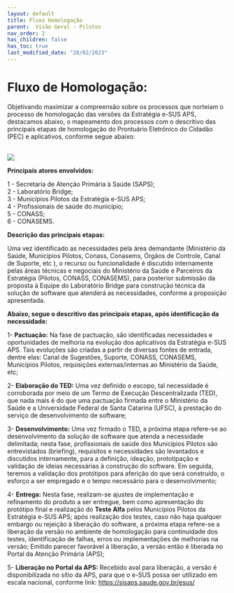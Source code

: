 ```yaml
---
layout: default
title: Fluxo Homologação
parent:  Visão Geral - Pilotos
nav_order: 2
has_children: false
has_toc: true
last_modified_date: "28/02/2023"
---
```


<link rel="stylesheet" type="text/css" href="../estilos.css">

<h1> Fluxo de Homologação: </h1>


Objetivando maximizar a compreensão sobre os processos que norteiam o processo de homologação das versões da Estratégia e-SUS APS, destacamos abaixo, o mapeamento dos processos com o descritivo das principais etapas de homologação do Prontuário Eletrônico do Cidadão (PEC) e aplicativos, conforme segue abaixo:
<br>
<br>

![](./media/01.png)

**Principais atores envolvidos:**

1 - Secretaria de Atenção Primária à Saúde (SAPS); <br>
2 - Laboratório Bridge;<br>
3 - Municípios Pilotos da Estratégia e-SUS APS;<br>
4 - Profissionais de saúde do município;<br>
5 - CONASS;<br>
6 - CONASEMS.<br>

**Descrição das principais etapas:**

Uma vez identificado as necessidades pela área demandante (Ministério da Saúde, Municípios Pilotos, Conass, Conasems, Órgãos de Controle, Canal de Suporte, etc ), o recurso ou funcionalidade é discutido internamente pelas áreas técnicas e negociais do Ministério da Saúde e Parceiros da Estratégia (Pilotos, CONASS, CONASEMS), para posterior submissão da proposta à Equipe do Laboratório Bridge para construção técnica da solução de software que atenderá as necessidades, conforme a proposição apresentada.

<b>Abaixo, segue o descritivo das principais etapas, após identificação da necessidade:</b>

1- **Pactuação:** Na fase de pactuação, são identificadas necessidades e oportunidades de melhoria na evolução dos aplicativos da Estratégia e-SUS APS. Tais evoluções são criadas a partir de diversas fontes de entrada, dentre elas: Canal de Sugestões, Suporte, CONASS, CONASEMS, Municípios Pilotos, requisições externas/internas ao Ministério da Saúde, etc;

2- **Elaboração do TED:** Uma vez definido o escopo, tal necessidade é corroborada por meio de um Termo de Execução Descentralizada (TED), que nada mais é do que uma pactuação firmada entre o Ministério da Saúde e a Universidade Federal de Santa Catarina (UFSC), à prestação do serviço de desenvolvimento de software;

3- **Desenvolvimento:** Uma vez firmado o TED, a próxima etapa refere-se ao desenvolvimento da solução de software que atenda a necessidade delimitada; nesta fase, profissionais de saúde dos Municípios Pilotos são entrevistados (briefing), requisitos e necessidades são levantados e discutidos internamente, para a definição, ideação, prototipação e validação de ideias necessárias à construção do software. Em seguida, teremos a validação dos protótipos para aferição do que será construído, o esforço a ser empregado e o tempo necessário para o desenvolvimento;

4- **Entrega:** Nesta fase, realizam-se ajustes de implementação e refinamento do produto a ser entregue, bem como apresentação do protótipo final e realização do **Teste Alfa** pelos Municípios Pilotos da Estratégia e-SUS APS; após realização dos testes, caso não haja qualquer embargo ou rejeição à liberação do software, a próxima etapa refere-se a liberação da versão no ambiente de homologação para continuidade dos testes, identificação de falhas, erros ou implementações de melhorias na versão; Emitido parecer favorável à liberação, a versão então é liberada no Portal da Atenção Primária (APS);

5- **Liberação no Portal da APS:** Recebido aval para liberação, a versão é disponibilizada no sítio da APS, para que o e-SUS possa ser utilizado em escala nacional, conforme link: https://sisaps.saude.gov.br/esus/

